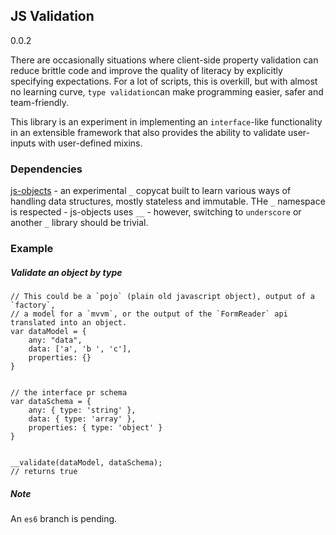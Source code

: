 ## JS Validation

0.0.2


There are occasionally situations where client-side property validation can reduce brittle code and improve the quality of literacy by explicitly specifying expectations.  For a lot of scripts, this is overkill, but with almost no learning curve, `type validation`can make programming easier, safer and team-friendly. 

This library is an experiment in implementing an `interface`-like functionality in an extensible framework that also provides the ability to validate user-inputs with user-defined mixins.


### Dependencies

[js-objects](https://github.com/matthewstokeley/js-objects) - an experimental `_` copycat built to learn various ways of handling data structures, mostly stateless and immutable.  THe `_` namespace is respected - js-objects uses `__` - however, switching to `underscore` or another `_` library should be trivial.    


### Example  

##### Validate an object by type

```
// This could be a `pojo` (plain old javascript object), output of a `factory`, 
// a model for a `mvvm`, or the output of the `FormReader` api translated into an object. 
var dataModel = {
	any: "data",
	data: ['a', 'b ', 'c'],
	properties: {}
}


// the interface pr schema 
var dataSchema = {
	any: { type: 'string' },
	data: { type: 'array' },
	properties: { type: 'object' }
}


__validate(dataModel, dataSchema);
// returns true

```


##### Note
An `es6` branch is pending.

